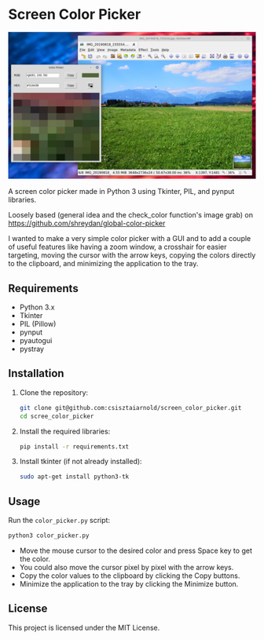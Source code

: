 # Screen Color Picker

![Color Picker](color_picker.png)

A screen color picker made in Python 3 using Tkinter, PIL, and pynput libraries.

Loosely based (general idea and the check_color function's image grab) on https://github.com/shreydan/global-color-picker

I wanted to make a very simple color picker with a GUI and to add a couple of useful features like having a zoom window, a crosshair for easier targeting, moving the cursor with the arrow keys, copying the colors directly to the clipboard, and minimizing the application to the tray.

## Requirements

- Python 3.x
- Tkinter
- PIL (Pillow)
- pynput
- pyautogui
- pystray

## Installation

1. Clone the repository:
    ```sh
    git clone git@github.com:csisztaiarnold/screen_color_picker.git
    cd scree_color_picker
    ```

2. Install the required libraries:
    ```sh
    pip install -r requirements.txt
    ```

3. Install tkinter (if not already installed):
    ```sh
    sudo apt-get install python3-tk
    ```

## Usage

Run the `color_picker.py` script:
```sh
python3 color_picker.py
```

- Move the mouse cursor to the desired color and press Space key to get the color.
- You could also move the cursor pixel by pixel with the arrow keys.
- Copy the color values to the clipboard by clicking the Copy buttons.
- Minimize the application to the tray by clicking the Minimize button.

## License

This project is licensed under the MIT License.
